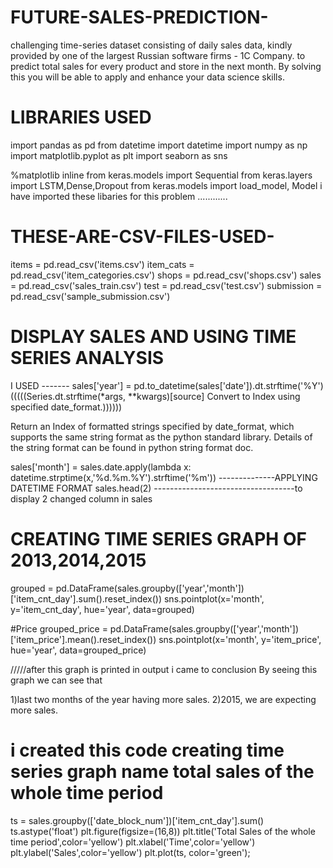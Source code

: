 # FUTURE-SALES-PREDICTION-
challenging time-series dataset consisting of daily sales data, kindly provided by one of the largest Russian software firms - 1C Company. 
to predict total sales for every product and store in the next month. By solving this  you will be able to apply and enhance your data science skills.
# LIBRARIES USED 
import pandas as pd
from datetime import datetime
import numpy as np
import matplotlib.pyplot as plt
import seaborn as sns

%matplotlib inline
from keras.models import Sequential
from keras.layers import LSTM,Dense,Dropout
from keras.models import load_model, Model
i have imported these libaries for this problem ............

# THESE-ARE-CSV-FILES-USED-
items = pd.read_csv('items.csv')
    item_cats = pd.read_csv('item_categories.csv')
    shops = pd.read_csv('shops.csv')
    sales = pd.read_csv('sales_train.csv')
    test = pd.read_csv('test.csv')
    submission = pd.read_csv('sample_submission.csv')
# DISPLAY SALES AND USING TIME SERIES ANALYSIS    

I USED -------    sales['year'] = pd.to_datetime(sales['date']).dt.strftime('%Y')      (((((Series.dt.strftime(*args, **kwargs)[source]
Convert to Index using specified date_format.))))))

Return an Index of formatted strings specified by date_format, which supports the same string format as the python standard library. Details of the string format can be found in python string format doc.

sales['month'] = sales.date.apply(lambda x: datetime.strptime(x,'%d.%m.%Y').strftime('%m'))  --------------APPLYING DATETIME FORMAT
sales.head(2) -----------------------------------to display 2 changed column in sales




# CREATING TIME SERIES GRAPH OF 2013,2014,2015
grouped = pd.DataFrame(sales.groupby(['year','month'])['item_cnt_day'].sum().reset_index())
sns.pointplot(x='month', y='item_cnt_day', hue='year', data=grouped)


#Price
grouped_price = pd.DataFrame(sales.groupby(['year','month'])['item_price'].mean().reset_index())
sns.pointplot(x='month', y='item_price', hue='year', data=grouped_price)

/////after this graph is printed in output i came to conclusion By seeing this graph we can see that

1)last two months of the year having more sales. 
2)2015, we are expecting more sales.

# i created this code creating time series graph name total sales of the whole time period
ts = sales.groupby(['date_block_num'])['item_cnt_day'].sum()
ts.astype('float')
plt.figure(figsize=(16,8))
plt.title('Total Sales of the whole time period',color='yellow')
plt.xlabel('Time',color='yellow')
plt.ylabel('Sales',color='yellow')
plt.plot(ts, color='green');











